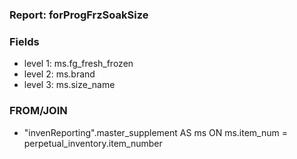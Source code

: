 ### Report: forProgFrzSoakSize

### Fields

- level 1: ms.fg_fresh_frozen
- level 2: ms.brand
- level 3: ms.size_name

### FROM/JOIN

- "invenReporting".master_supplement AS ms ON ms.item_num = perpetual_inventory.item_number
